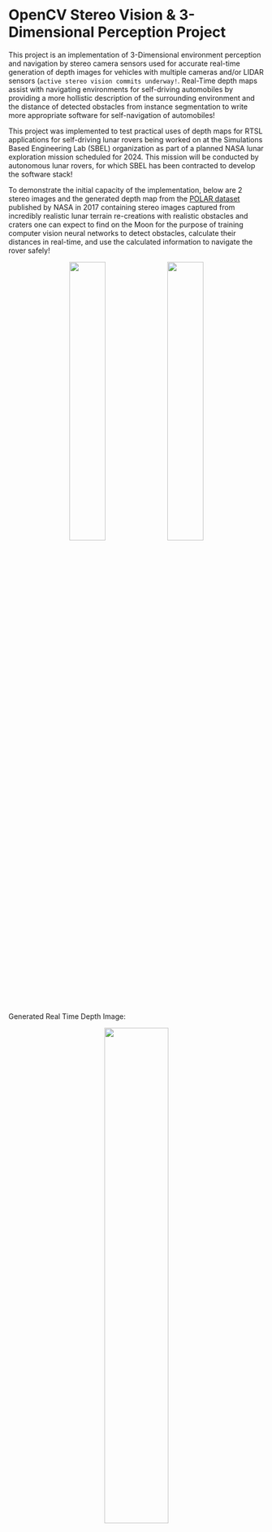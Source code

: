 # OpenCV Stereo Vision & 3-Dimensional Perception Project

This project is an implementation of 3-Dimensional environment perception and navigation by stereo camera sensors used for accurate real-time generation of depth images for vehicles with multiple cameras and/or LIDAR sensors (`active stereo vision commits underway!`. Real-Time depth maps assist with navigating environments for self-driving automobiles by providing a more hollistic description of the surrounding environment and the distance of detected obstacles from instance segmentation to write more appropriate software for self-navigation of automobiles!

This project was implemented to test practical uses of depth maps for RTSL applications for self-driving lunar rovers being worked on at the Simulations Based Engineering Lab (SBEL) organization as part of a planned NASA lunar exploration mission scheduled for 2024. This mission will be conducted by autonomous lunar rovers, for which SBEL has been contracted to develop the software stack!

To demonstrate the initial capacity of the implementation, below are 2 stereo images and the generated depth map from the [POLAR dataset](https://ti.arc.nasa.gov/dataset/IRG_PolarDB/) published by NASA in 2017 containing stereo images captured from incredibly realistic lunar terrain re-creations with realistic obstacles and craters one can expect to find on the Moon for the purpose of training computer vision neural networks to detect obstacles, calculate their distances in real-time, and use the calculated information to navigate the rover safely!

<p align="center"><img width=37.5% src="https://github.com/shlok191/OpenCV_Stereo_Sensing_Project/blob/main/data/images/CamL_259659217_1024.png"/>    <img width=37.5% src="https://github.com/shlok191/OpenCV_Stereo_Sensing_Project/blob/main/data/images/CamR_259659217_1024.png"/></p>  

Generated Real Time Depth Image:  

<p align="center"><img width=50% src="https://github.com/shlok191/OpenCV_Stereo_Sensing_Project/blob/main/data/depth_map.png"/><p>  

We can view from the demonstrated depth map that even with particularly dark input images as one may expect to see on the Moon, proper data augmentation with OpenCV with proper implementation of stereo sensors' calibration in `camera_calibration.cpp` allows us to generate up to 97% accurate depth maps that are pivotal for the planned Real Time Location System (RTLS) being implemented by SBEL.
